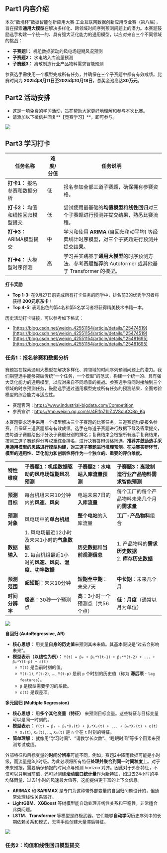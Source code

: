 <!-- Coggle 30 Days of ML（25年9月） -->
<!-- 30天入门数据竞赛 -->
<!-- 2025-09-18 -->
<!-- <a target="_blank" href="https://www.zhihu.com/people/ashui233/">阿水</a>, <a target="_blank" href="https://www.zhihu.com/people/wang-he-13-93">鱼遇雨欲语与余</a>-->
<!-- <a href="https://coggle.club/blog/30days-of-ml-202509">学习资料</a>##<a href="https://shimo.im/forms/PT3sEaQwqpJS59ra/fill">打卡链接</a>-->

## Part1 内容介绍

本次“数境杯”数据智能创新应用大赛·工业互联网数据创新应用专业赛（第八届），旨在探索**通用大模型**在解决多样化、跨领域时间序列预测问题上的潜力。本赛题鼓励选手构建一个统一的、具有强大泛化能力的通用模型，以应对来自三个不同领域的挑战：

- **子赛题1：** 机组数据驱动的风电场短期风况预测
- **子赛题2：** 水电站入库流量预测
- **子赛题3：** 离散制造行业产品物料需求智能预测

参赛选手需使用一个模型完成所有任务，并确保在三个子赛题中都有有效成绩。比赛时间为 **2025年8月11日至2025年10月18日**，总奖金池高达**30万元**。


## Part2 活动安排

- 这是一项免费的学习活动，旨在帮助大家更好地理解和参与本次比赛。
- 请添加以下微信并回复**【竞赛学习】**，即可参与。

![](https://cdn.coggle.club/coggle101_qrcode.jpeg)

## Part3 学习打卡

| 任务名称                           | 难度/分值 | 任务说明                                                     |
| ---------------------------------- | --------- | ------------------------------------------------------------ |
| **打卡1：** 报名参赛和数据分析             | 低        | 报名参加全部三道子赛题，确保拥有参赛资格。                   |
| **打卡2：** 均值和线性回归模型提交 | 低        | 尝试使用最基础的**均值模型**和**线性回归**对三个子赛题进行预测并提交结果，熟悉比赛流程。 |
| **打卡3：** ARIMA模型提交          | 中        | 学习和使用 **ARIMA** (自回归移动平均) 等经典统计时序模型，对三个子赛题进行预测并提交结果。 |
| **打卡4：** 大模型时序预测         | 高        | 学习并实践基于**通用大模型**的时序预测方法，参考赛题推荐的 Autoformer 或其他基于 Transformer 的模型。 |

**打卡奖励**
- **Top 1-3:** 在9月27日前完成所有打卡任务的同学中，排名前3的优秀学习者将获得 **200元京东卡**！
- **Top 4-5:** 表现出色的第4名和第5名学习者将获得精美技术书籍一本。

历史活动打卡链接，可以参考如下格式：
- [https://blog.csdn.net/weixin_42551154/article/details/125474519](https://blog.csdn.net/weixin_42551154/article/details/125474519)
- [https://blog.csdn.net/weixin_42551154/article/details/125481695](https://blog.csdn.net/weixin_42551154/article/details/125481695)


### 任务1：报名参赛和数据分析

赛题旨在探索通用大模型在解决多样化、跨领域的时间序列预测问题上的潜力。我们期望选手能够突破传统“一个任务，一个模型”的范式，构建一个统一的、具有强大泛化能力的通用模型，以应对来自不同场景的挑战。参赛选手将同时接触到三个领域的时序预测任务，鼓励选手通过通用模型完成所有任务的预测结果，全面考验模型的综合能力与适应性。

- 赛题官网：https://www.industrial-bigdata.com/Competition
- 参赛宣讲：https://mp.weixin.qq.com/s/4ElfpZ1lIZ4VScuCC8p_Kg

本赛题要求选手采用一个模型解决三个子赛题的比赛任务，三道赛题均要报名参赛，且保证三道赛题都有有效成绩。选手在每道子赛题进行数据下载及答案提交，由每道子赛题给出评分及子赛题分别的排名；复赛结束会根据所有选手复赛结果，按照三道子赛题得分等权重综合排名，进行决赛答辩资格筛选。**推荐并鼓励选手采用通用模型的思路进行模型构建，对三道子赛题进行推理预测。在决赛答辩环节，模型的通用性、泛化能力和创新性将作为一个独立的、重要的评价维度。**

| 特性维度         | 子赛题1：机组数据驱动的风电场短期风况预测                    | 子赛题2：水电站入库流量预测                            | 子赛题3：离散制造行业产品物料需求智能预测                    |
| :--------------- | :----------------------------------------------------------- | :----------------------------------------------------- | :----------------------------------------------------------- |
| **预测目标**     | 每台机组未来10分钟内的**风速、风向**                         | 电站未来7日的**入库流量**                              | 每个工厂的每个产品物料未来几个月的**需求量**                 |
| **预测对象**     | 风电场中的**单台机组**                                       | **整个电站**的入库流量                                 | **工厂-产品物料**组合                                        |
| **数据输入**     | 1. 风电场最近12小时及未来1小时的**气象数据**<br>2. 每台机组最近1小时的**风速、风向、温度、功率数据** | **历史数据**和**当前观测信息**                         | 1. 产品物料的**需求历史数据**<br>2. **库存历史数据**         |
| **预测范围**     | **超短期**：未来10分钟                                       | **短期至中期**：未来7天                                | **中长期**：未来几个月                                       |
| **时间分辨率**   | **极高**：30秒一个预测点                                     | **高**：3小时一个预测点（共56个点）                    | **低**：**月度**（通常以月为单位）                           |

![](https://cdn.coggle.club/img/compete-shujing-llm-data.png)

**自回归 (AutoRegressive, AR)**

- **核心思想：** 用变量**自身的历史值**来预测其未来值。其基本假设是“过去会影响未来”。
- **模型表示（以线性为例）：**
  `Y(t) = β₀ + β₁*Y(t-1) + β₂*Y(t-2) + ... + βₚ*Y(t-p) + ε(t)`
  - `Y(t)` 是当前时刻的值。
  - `Y(t-1)`, `Y(t-2)`, ..., `Y(t-p)` 是前 `p` 个时刻的历史值（称为 **滞后项** - `lag features`）。
  - `β` 是模型需要学习的系数。
  - `ε(t)` 是误差项。

**多元回归 (Multiple Regression)**

- **核心思想：** 用**多个其他变量（特征）** 来预测目标变量。这些特征与目标变量可以是同一时刻的。
- **模型表示：**
  `Y(t) = β₀ + β₁*X₁(t) + β₂*X₂(t) + ... + βₙ*Xₙ(t) + ε(t)`
  - `X₁(t)`, `X₂(t)`, ..., `Xₙ(t)` 是 `n` 个在 `t` 时刻的特征。
- **简单理解：** 就像用“学习时间”、“请教学长次数”、“睡眠时间”等多个因素来预测考试成绩。


外部特征和目标变量的**时间分辨率**可能不同。例如，赛题2中降雨数据可能是小时级，而流量是3小时级。为此必须将所有特征**处理并聚合到同一时间粒度**上。对于未来预报，需要确保预报的时间点与预测 horizon 对齐。因此对于外部特征，不仅可以只用当前值，还可以创建**滚动窗口统计量**作为新特征，如过去24小时的平均降雨量、过去1小时的风速最大值等，这能提供更丰富的上下文信息。

- **ARIMAX** 和 **SARIMAX** 是专门为这种带外部变量的自回归问题设计的，但通常处理线性关系较好。
-  **LightGBM**、**XGBoost** 等树模型能自动处理非线性关系和平稳性，非常适合此类问题。
- **LSTM**、**Transformer** 等模型是终极武器。它们能够**自动学习**历史序列中的长期依赖关系和模式，无需手动创建大量滞后特征。

![](https://cdn.coggle.club/img/compete-shujing-llm-pipeline.png)


### 任务2：均值和线性回归模型提交


